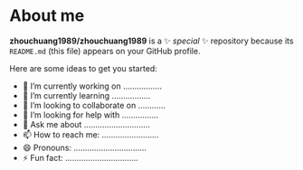 # About me


**zhouchuang1989/zhouchuang1989** is a ✨ _special_ ✨ repository because its `README.md` (this file) appears on your GitHub profile.

Here are some ideas to get you started:

- 🔭 I’m currently working on .................
- 🌱 I’m currently learning .................
- 👯 I’m looking to collaborate on ............
- 🤔 I’m looking for help with ................
- 💬 Ask me about .............................
- 📫 How to reach me: .........................
- 😄 Pronouns: ................................
- ⚡ Fun fact: ................................

